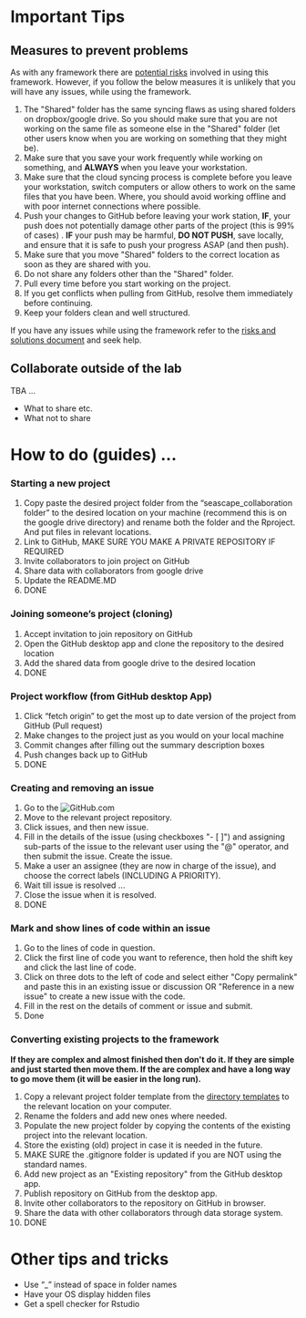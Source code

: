 # Important Tips

## Measures to prevent problems

As with any framework there are [potential risks](\limitations_risks_and_solutions.md) involved in using this framework. However, if you follow the below measures it is unlikely that you will have any issues, while using the framework.

1. The "Shared" folder has the same syncing flaws as using shared folders on dropbox/google drive. So you should make sure that you are not working on the same file as someone else in the "Shared" folder (let other users know when you are working on something that they might be).
2. Make sure that you save your work frequently while working on something, and **ALWAYS** when you leave your workstation.
3. Make sure that the cloud syncing process is complete before you leave your workstation, switch computers or allow others to work on the same files that you have been. Where, you should avoid working offline and with poor internet connections where possible.
4. Push your changes to GitHub before leaving your work station, **IF**, your push does not potentially damage other parts of the project (this is 99\% of cases) . **IF** your push may be harmful, **DO NOT PUSH**, save locally, and ensure that it is safe to push your progress ASAP (and then push).
5. Make sure that you move "Shared" folders to the correct location as soon as they are shared with you.
6. Do not share any folders other than the "Shared" folder.
7. Pull every time before you start working on the project.
8. If you get conflicts when pulling from GitHub, resolve them immediately before continuing.
9. Keep your folders clean and well structured.


If you have any issues while using the framework refer to the [risks and solutions document](\limitations_risks_and_solutions.md) and seek help.


## Collaborate outside of the lab

TBA ...

* What to share etc.
* What not to share


# How to do (guides) ...

### Starting a new project

1. Copy paste the desired project folder from the “seascape_collaboration folder” to the desired location on your machine (recommend this is on the google drive directory) and rename both the folder and the Rproject. And put files in relevant locations.
2. Link to GitHub, MAKE SURE YOU MAKE A PRIVATE REPOSITORY IF REQUIRED
3. Invite collaborators to join project on GitHub
4. Share data with collaborators from google drive
5. Update the README.MD
6. DONE

### Joining someone’s project (cloning)

1. Accept invitation to join repository on GitHub
2. Open the GitHub desktop app and clone the repository to the desired location
3. Add the shared data from google drive to the desired location
4. DONE

### Project workflow (from GitHub desktop App)

1. Click “fetch origin” to get the most up to date version of the project from GitHub (Pull request)
2. Make changes to the project just as you would on your local machine
3. Commit changes after filling out the summary description boxes
4. Push changes back up to GitHub
5. DONE

### Creating and removing an issue

1. Go to the ![GitHub.com](https://github.com/)
2. Move to the relevant project repository.
3. Click issues, and then new issue.
4. Fill in the details of the issue (using checkboxes "- [ ]") and assigning sub-parts of the issue to the relevant user using the "\@" operator, and then submit the issue. Create the issue.
5. Make a user an assignee (they are now in charge of the issue), and choose the correct labels (INCLUDING A PRIORITY).
6. Wait till issue is resolved ...
7. Close the issue when it is resolved.
8. DONE

### Mark and show lines of code within an issue

1. Go to the lines of code in question.
2. Click the first line of code you want to reference, then hold the shift key and click the last line of code.
3. Click on three dots to the left of code and select either "Copy permalink" and paste this in an existing issue or discussion OR "Reference in a new issue" to create a new issue with the code.
4. Fill in the rest on the details of comment or issue and submit.
5. Done

### Converting existing projects to the framework

**If they are complex and almost finished then don't do it. If they are simple and just started then move them.
If the are complex and have a long way to go move them (it will be easier in the long run).**

1. Copy a relevant project folder template from the [directory templates](https://drive.google.com/drive/folders/1dCdiRN_8FS5AD5XSGm9nlPYaxtmwZXSE?usp=sharing) to the relevant location on your computer.
2. Rename the folders and add new ones where needed.
3. Populate the new project folder by copying the contents of the existing project into the relevant location.
4. Store the existing (old) project in case it is needed in the future.
5. MAKE SURE the .gitignore folder is updated if you are NOT using the standard names.
6. Add new project as an "Existing repository" from the GitHub desktop app.
7. Publish repository on GitHub from the desktop app.
8. Invite other collaborators to the repository on GitHub in browser.
9. Share the data with other collaborators through data storage system.
10. DONE

# Other tips and tricks

* Use “_” instead of space in folder names
* Have your OS display hidden files
* Get a spell checker for Rstudio

